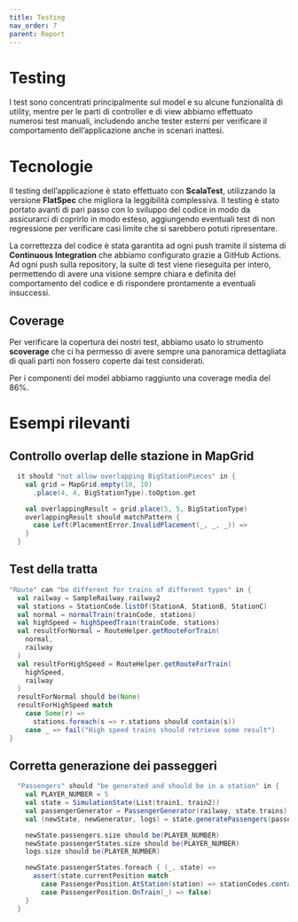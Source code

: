 ```yaml
---
title: Testing
nav_order: 7
parent: Report
---
```

# Testing

I test sono concentrati principalmente sul model e su alcune funzionalità di utility, mentre per le parti di controller e di view abbiamo effettuato numerosi test manuali, includendo anche tester esterni per verificare il comportamento dell’applicazione anche in scenari inattesi.

# Tecnologie

Il testing dell’applicazione è stato effettuato con **ScalaTest**, utilizzando la versione **FlatSpec** che migliora la leggibilità complessiva. Il testing è stato portato avanti di pari passo con lo sviluppo del codice in modo da assicurarci di coprirlo in modo esteso, aggiungendo eventuali test di non regressione per verificare casi limite che si sarebbero potuti ripresentare.

La correttezza del codice è stata garantita ad ogni push tramite il sistema di **Continuous Integration** che abbiamo configurato grazie a GitHub Actions. Ad ogni push sulla repository, la suite di test viene rieseguita per intero, permettendo di avere una visione sempre chiara e definita del comportamento del codice e di rispondere prontamente a eventuali insuccessi.

## Coverage

Per verificare la copertura dei nostri test, abbiamo usato lo strumento **scoverage** che ci ha permesso di avere sempre una panoramica dettagliata di quali parti non fossero coperte dai test considerati.

Per i componenti del model abbiamo raggiunto una coverage media del 86%.

# Esempi rilevanti

## Controllo overlap delle stazione in MapGrid

```scala
  it should "not allow overlapping BigStationPieces" in {
    val grid = MapGrid.empty(10, 10)
      .place(4, 4, BigStationType).toOption.get

    val overlappingResult = grid.place(5, 5, BigStationType)
    overlappingResult should matchPattern {
      case Left(PlacementError.InvalidPlacement(_, _, _)) =>
    }
  }
```

## Test della tratta

```scala
"Route" can "be different for trains of different types" in {
  val railway = SampleRailway.railway2
  val stations = StationCode.listOf(StationA, StationB, StationC)
  val normal = normalTrain(trainCode, stations)
  val highSpeed = highSpeedTrain(trainCode, stations)
  val resultForNormal = RouteHelper.getRouteForTrain(
    normal,
    railway
  )
  val resultForHighSpeed = RouteHelper.getRouteForTrain(
    highSpeed,
    railway
  )
  resultForNormal should be(None)
  resultForHighSpeed match
    case Some(r) =>
      stations.foreach(s => r.stations should contain(s))
    case _ => fail("High speed trains should retrieve some result")
}
```

## Corretta generazione dei passeggeri

```scala
  "Passengers" should "be generated and should be in a station" in {
    val PLAYER_NUMBER = 5
    val state = SimulationState(List(train1, train2))
    val passengerGenerator = PassengerGenerator(railway, state.trains)
    val (newState, newGenerator, logs) = state.generatePassengers(passengerGenerator)(PLAYER_NUMBER)

    newState.passengers.size should be(PLAYER_NUMBER)
    newState.passengerStates.size should be(PLAYER_NUMBER)
    logs.size should be(PLAYER_NUMBER)

    newState.passengerStates.foreach { (_, state) =>
      assert(state.currentPosition match
        case PassengerPosition.AtStation(station) => stationCodes.contains(station)
        case PassengerPosition.OnTrain(_) => false)
    }
  }
```